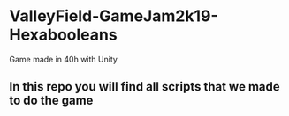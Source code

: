 # ValleyField-GameJam2k19-Hexabooleans
Game made in 40h with Unity 

## In this repo you will find all scripts that we made to do the game 
